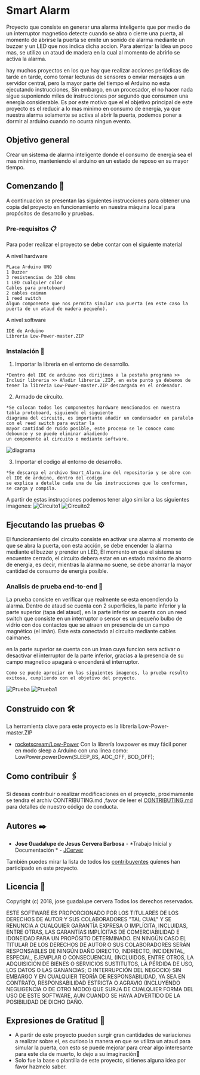# Smart Alarm

Proyecto que consiste en generar una alarma inteligente que por medio de un interruptor magnetico detecte cuando se abra o cierre una puerta, al momento de abrirse la puerta se emite un sonido de alarma mediante un buzzer y un LED que nos indica dicha accion. 
Para aterrizar la idea un poco mas, se utilizo un ataud de madera en la cual al momento de abrirlo se activa la alarma. 

hay muchos proyectos en los que hay que realizar acciones periódicas de tarde en tarde, como tomar lecturas de sensores o enviar mensajes a un servidor central, pero la mayor parte del tiempo el Arduino no esta ejecutando instrucciones, Sin embargo, en un procesador, el no hacer nada sigue suponiendo miles de instrucciones por segundo que consumen una energía considerable. Es por este motivo que el el objetivo principal de este proyecto es el reducir a lo mas minimo en consumo de energia, ya que nuestra alarma solamente se activa al abrir la puerta, podemos poner a dormir al arduino cuando no ocurra ningun evento.

## Objetivo general

 Crear un sistema de alarma inteligente donde el consumo de energia sea el mas minimo, manteniendo el arduino en un estado de reposo en su mayor tiempo.

## Comenzando 🚀

A continuacion se presentan las siguientes instrucciones para obtener una copia del proyecto en funcionamiento en nuestra máquina local para propósitos de desarrollo y pruebas.


### Pre-requisitos 📋

Para poder realizar el proyecto se debe contar con el siguiente material

A nivel hardware
```
PLaca Arduino UNO
1 Buzzer
3 resistencias de 330 ohms
1 LED cualquier color
Cables para protoboard 
2 cables caiman
1 reed switch
Algun componente que nos permita simular una puerta (en este caso la puerta de un ataud de madera pequeño).
```
A nivel software
```
IDE de Arduino
Libreria Low-Power-master.ZIP
```

### Instalación 🔧

1. Importar la libreria en el entorno de desarrollo. 

```
*Dentro del IDE de arduino nos dirijimos a la pestaña programa >> Incluir libreria >> Añadir libreria .ZIP, en este punto ya debemos de tener la libreria Low-Power-master.ZIP descargada en el ordenador. 

```


2. Armado de circuito. 

```
*Se colocan todos los componentes hardware mencionados en nuestra tabla protoboard, siguiendo el siguiente
diagrama del circuito, es importante añadir un condensador en paralelo con el reed switch para evitar la 
mayor cantidad de ruido posible, este proceso se le conoce como debounce y se ṕuede eliminar añadiendo
un componente al circuito o mediante software.

```
![diagrama](https://github.com/JCerver/Smart-Alarm/blob/master/diagrama.jpg)

3. Importar el codigo al entorno de desarrollo. 

```
*Se descarga el archivo Smart_Alarm.ino del repositorio y se abre con el IDE de arduino, dentro del codigo
se explica a detalle cada una de las instrucciones que lo conforman, se carga y compila.

```

A partir de estas instrucciones podemos tener algo similar a las siguientes imagenes:
![Circuito1](https://github.com/JCerver/Smart-Alarm/blob/master/circuitoArmado1.jpg)
![Circuito2](https://github.com/JCerver/Smart-Alarm/blob/master/circuitoArmado2.jpg)

## Ejecutando las pruebas ⚙️

El funcionamiento del circuito consiste en activar una alarma al momento de que se abra la puerta, con esta acción, se debe encender la alarma mediante el buzzer y prender un LED, El momento en que el sistema se encuentre cerrado, el circuito debera
estar en un estado maximo de ahorro de energia, es decir, mientras la alarma no suene, se debe ahorrar la mayor cantidad de 
consumo de energia posible.

### Analisis de prueba end-to-end 🔩

La prueba consiste en verificar que realmente se esta encendiendo la alarma. Dentro de ataud se cuenta con 2 superficies, 
la parte inferior y la parte superior (tapa del ataud), en la parte inferior se cuenta con un reed switch que consiste en un interruptor o sensor es un pequeño bulbo de vidrio con dos contactos que se atraen en presencia de un campo magnético (el imán). Este esta conectado al circuito mediante cables caimanes. 

en la parte superior se cuenta con un iman cuya funcion sera activar o desactivar el interruptor de la parte inferior, gracias
a la presencia de su campo magnetico apagará o encenderá el interruptor. 

```
Como se puede apreciar en las siguientes imagenes, la prueba resulto exitosa, cumpliendo con el objetivo del proyecto.
```
![Prueba](https://github.com/JCerver/Smart-Alarm/blob/master/prueba.png)
![Prueba1](https://github.com/JCerver/Smart-Alarm/blob/master/prueba1.png)



## Construido con 🛠️

La herramienta clave para este proyecto es la libreria Low-Power-master.ZIP 

* [rocketscream/Low-Power](https://github.com/rocketscream/Low-Power) Con la librería lowpower es muy fácil poner en modo sleep a Arduino con una línea como: LowPower.powerDown(SLEEP_8S, ADC_OFF, BOD_OFF);


## Como contribuir 🖇️

Si deseas contribuir o realizar modificaciones en el proyecto, proximamente se tendra el archiv CONTRIBUTING.md
,favor de leer el [CONTRIBUTING.md](https://github.com/JCerver/Smart-Alarm/blob/master/CONTRIBUTING.md) para detalles de nuestro código de conducta.


## Autores ✒️


* **Jose Guadalupe de Jesus Cervera Barbosa** - *Trabajo Inicial y Documentación * - [JCerver](https://github.com/JCerver)


También puedes mirar la lista de todos los [contribuyentes](https://github.com/JCerver/Smart-Alarm/graphs/contributors) quíenes han participado en este proyecto. 

## Licencia 📄

Copyright (c) 2018, jose guadalupe cervera
Todos los derechos reservados.


ESTE SOFTWARE ES PROPORCIONADO POR LOS TITULARES DE LOS DERECHOS DE AUTOR Y SUS COLABORADORES "TAL CUAL" Y SE RENUNCIA A CUALQUIER GARANTÍA EXPRESA O IMPLÍCITA, INCLUIDAS, ENTRE OTRAS, LAS GARANTÍAS IMPLÍCITAS DE COMERCIABILIDAD E IDONEIDAD PARA UN PROPÓSITO DETERMINADO. EN NINGÚN CASO EL TITULAR DE LOS DERECHOS DE AUTOR O SUS COLABORADORES SERÁN RESPONSABLES DE NINGÚN DAÑO DIRECTO, INDIRECTO, INCIDENTAL, ESPECIAL, EJEMPLAR O CONSECUENCIAL (INCLUIDOS, ENTRE OTROS, LA ADQUISICIÓN DE BIENES O SERVICIOS SUSTITUTOS, LA PÉRDIDA DE USO, LOS DATOS O LAS GANANCIAS; O INTERRUPCIÓN DEL NEGOCIO) SIN EMBARGO Y EN CUALQUIER TEORÍA DE RESPONSABILIDAD, YA SEA EN CONTRATO, RESPONSABILIDAD ESTRICTA O AGRAVIO (INCLUYENDO NEGLIGENCIA O DE OTRO MODO) QUE SURJA DE CUALQUIER FORMA DEL USO DE ESTE SOFTWARE, AUN CUANDO SE HAYA ADVERTIDO DE LA POSIBILIDAD DE DICHO DAÑO.

## Expresiones de Gratitud 🎁

* A partir de este proyecto pueden surgir gran cantidades de variaciones a realizar sobre el, es curioso la manera
en que se utiliza un ataud para simular la puerta, con esto se puede mejorar para crear algo interesante para este dia 
de muerto, lo dejo a su imaginación📢
* Solo fue la base o plantilla de este proyecto, si tienes alguna idea por favor hazmelo saber.
